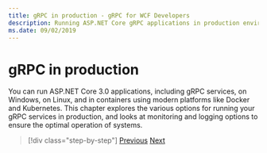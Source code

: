 ```yaml
---
title: gRPC in production - gRPC for WCF Developers
description: Running ASP.NET Core gRPC applications in production environments
ms.date: 09/02/2019
---
```


# gRPC in production

You can run ASP.NET Core 3.0 applications, including gRPC services, on Windows, on Linux, and in containers using modern platforms like Docker and Kubernetes. This chapter explores the various options for running your gRPC services in production, and looks at monitoring and logging options to ensure the optimal operation of systems.

>[!div class="step-by-step"]
>[Previous](encryption.md)
>[Next](self-hosted.md)
